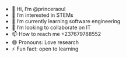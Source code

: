- 👋 Hi, I’m @princeraoul
- 👀 I’m interested in STEMs
- 🌱 I’m currently learning software engineering 
- 💞️ I’m looking to collaborate on IT
- 📫 How to reach me +237679788552
- 😄 Pronouns: Love research 
- ⚡ Fun fact: open to learning 

<!---
princeraoul/princeraoul is a ✨ special ✨ repository because its `README.md` (this file) appears on your GitHub profile.
You can click the Preview link to take a look at your changes.
--->
